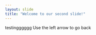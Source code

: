 ```yaml
---
layout: slide
title: "Welcome to our second slide!"
---
```

testingggggg
Use the left arrow to go back
